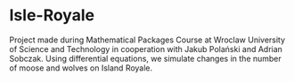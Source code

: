 # Isle-Royale
Project made during Mathematical Packages Course at Wroclaw University of Science and Technology in cooperation with Jakub Polański and Adrian Sobczak.  Using differential equations, we simulate changes in the number of moose and wolves on Island Royale.
